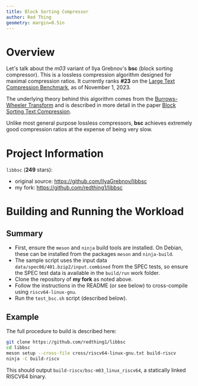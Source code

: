 ```yaml
---
title: Block Sorting Compressor
author: Red Thing
geometry: margin=0.5in
---
```


# Overview

Let's talk about the *m03* variant of Ilya Grebnov's **bsc** (block sorting compressor). This is a lossless compression algorithm designed for maximal compression ratios. It currently ranks **#23** on the [Large Text Compression Benchmark](http://mattmahoney.net/dc/text.html), as of November 1, 2023.

The underlying theory behind this algorithm comes from the [Burrows-Wheeler Transform](https://en.wikipedia.org/wiki/Burrows%E2%80%93Wheeler_transform) and is described in more detail in the paper [Block Sorting Text Compression](https://www.cs.auckland.ac.nz/~peter-f/FTPfiles/ACSC96paper.pdf).

Unlike most general purpose lossless compressors, **bsc** achieves extremely good compression ratios at the expense of being very slow.

# Project Information

`libbsc` (**249** stars):

+ original source: https://github.com/IlyaGrebnov/libbsc
+ my fork: https://github.com/redthing1/libbsc

# Building and Running the Workload

## Summary

+ First, ensure the `meson` and `ninja` build tools are installed. On Debian, these can be installed from the packages `meson` and `ninja-build`.
+ The sample script uses the input data `data/spec06/401.bzip2/input.combined` from the SPEC tests, so ensure the SPEC test data is available in the `build/run` work folder.
+ Clone the repository of **my fork** as noted above.
+ Follow the instructions in the README (or see below) to cross-compile using `riscv64-linux-gnu`.
+ Run the `test_bsc.sh` script (described below).

## Example

The full procedure to build is described here:
```sh
git clone https://github.com/redthing1/libbsc
cd libbsc
meson setup --cross-file cross/riscv64-linux-gnu.txt build-riscv
ninja -C build-riscv
```

This should output `build-riscv/bsc-m03_linux_riscv64`, a statically linked RISCV64 binary.
